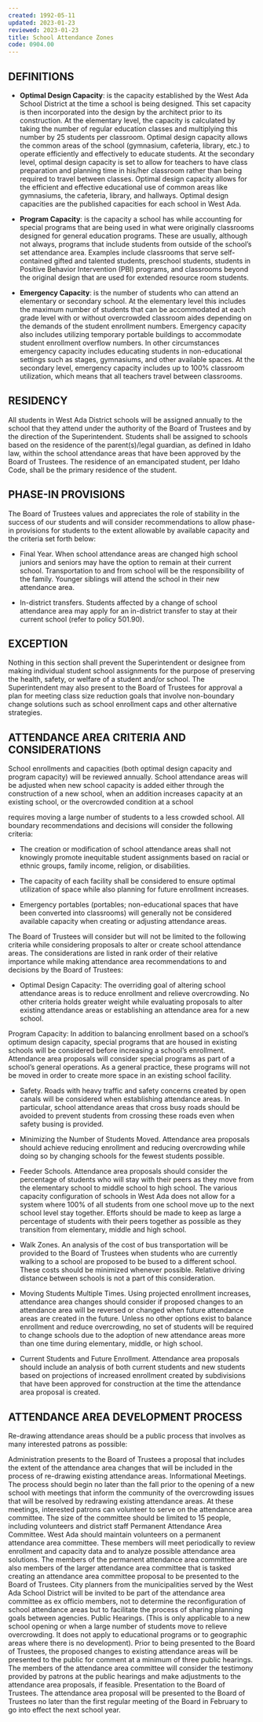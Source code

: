 ```yaml
---
created: 1992-05-11
updated: 2023-01-23
reviewed: 2023-01-23
title: School Attendance Zones
code: 0904.00
---
```


## DEFINITIONS

- **Optimal Design Capacity**: is the capacity established by the West Ada School District at the time a school is being designed. This set capacity is then incorporated into the design by the architect prior to its construction. At the elementary level, the capacity is calculated by taking the number of regular education classes and multiplying this number by 25 students per classroom. Optimal design capacity allows the common areas of the school (gymnasium, cafeteria, library, etc.) to operate efficiently and effectively to educate students. At the secondary level, optimal design capacity is set to allow for teachers to have class preparation and planning time in his/her classroom rather than being required to travel between classes. Optimal design capacity allows for the efficient and effective educational use of common areas like gymnasiums, the cafeteria, library, and hallways. Optimal design capacities are the published capacities for each school in West Ada.

- **Program Capacity**: is the capacity a school has while accounting for special programs that are being used in what were originally classrooms designed for general education programs. These are usually, although not always, programs that include students from outside of the school’s set attendance area. Examples include classrooms that serve self-contained gifted and talented students, preschool students, students in Positive Behavior Intervention (PBI) programs, and classrooms beyond the original design that are used for extended resource room students.

- **Emergency Capacity**: is the number of students who can attend an elementary or secondary school. At the elementary level this includes the maximum number of students that can be accommodated at each grade level with or without overcrowded classroom aides depending on the demands of the student enrollment numbers. Emergency capacity also includes utilizing temporary portable buildings to accommodate student enrollment overflow numbers. In other circumstances emergency capacity includes educating students in non-educational settings such as stages, gymnasiums, and other available spaces. At the secondary level, emergency capacity includes up to 100% classroom utilization, which means that all teachers travel between classrooms.

## RESIDENCY

All students in West Ada District schools will be assigned annually to the school that they attend under the authority of the Board of Trustees and by the direction of the Superintendent. Students shall be assigned to schools based on the residence of the parent(s)/legal guardian, as defined in Idaho law, within the school attendance areas that have been approved by the Board of Trustees. The residence of an emancipated student, per Idaho Code, shall be the primary residence of the student.

## PHASE-IN PROVISIONS

The Board of Trustees values and appreciates the role of stability in the success of our students and will consider recommendations to allow phase-in provisions for students to the extent allowable by available capacity and the criteria set forth below:

- Final Year. When school attendance areas are changed high school juniors and seniors may have the option to remain at their current school. Transportation to and from school will be the responsibility of the family. Younger siblings will attend the school in their new attendance area.

- In-district transfers. Students affected by a change of school attendance area may apply for an in-district transfer to stay at their current school (refer to policy 501.90).

## EXCEPTION

Nothing in this section shall prevent the Superintendent or designee from making individual student school assignments for the purpose of preserving the health, safety, or welfare of a student and/or school. The Superintendent may also present to the Board of Trustees for approval a plan for meeting class size reduction goals that involve non-boundary change solutions such as school enrollment caps and other alternative strategies.

## ATTENDANCE AREA CRITERIA AND CONSIDERATIONS

School enrollments and capacities (both optimal design capacity and program capacity) will be reviewed annually. School attendance areas will be adjusted when new school capacity is added either through the construction of a new school, when an addition increases capacity at an existing school, or the overcrowded condition at a school

requires moving a large number of students to a less crowded school. All boundary recommendations and decisions will consider the following criteria:

- The creation or modification of school attendance areas shall not knowingly promote inequitable student assignments based on racial or ethnic groups, family income, religion, or disabilities.

- The capacity of each facility shall be considered to ensure optimal utilization of space while also planning for future enrollment increases.

- Emergency portables (portables; non-educational spaces that have been converted into classrooms) will generally not be considered available capacity when creating or adjusting attendance areas.

The Board of Trustees will consider but will not be limited to the following criteria while considering proposals to alter or create school attendance areas. The considerations are listed in rank order of their relative importance while making attendance area recommendations to and decisions by the Board of Trustees:

- Optimal Design Capacity: The overriding goal of altering school attendance areas is to reduce enrollment and relieve overcrowding. No other criteria holds greater weight while evaluating proposals to alter existing attendance areas or establishing an attendance area for a new school.

Program Capacity: In addition to balancing enrollment based on a school’s optimum design capacity, special programs that are housed in existing schools will be considered before increasing a school’s enrollment. Attendance area proposals will consider special programs as part of a school’s general operations. As a general practice, these programs will not be moved in order to create more space in an existing school facility.

- Safety. Roads with heavy traffic and safety concerns created by open canals will be considered when establishing attendance areas. In particular, school attendance areas that cross busy roads should be avoided to prevent students from crossing these roads even when safety busing is provided.

- Minimizing the Number of Students Moved. Attendance area proposals should achieve reducing enrollment and reducing overcrowding while doing so by changing schools for the fewest students possible.

- Feeder Schools. Attendance area proposals should consider the percentage of students who will stay with their peers as they move from the elementary school to middle school to high school. The various capacity configuration of schools in West Ada does not allow for a system where 100% of all students from one school move up to the next school level stay together. Efforts should be made to keep as large a percentage of students with their peers together as possible as they transition from elementary, middle and high school.

- Walk Zones. An analysis of the cost of bus transportation will be provided to the Board of Trustees when students who are currently walking to a school are proposed to be bused to a different school. These costs should be minimized whenever possible. Relative driving distance between schools is not a part of this consideration.

- Moving Students Multiple Times. Using projected enrollment increases, attendance area changes should consider if proposed changes to an attendance area will be reversed or changed when future attendance areas are created in the future. Unless no other options exist to balance enrollment and reduce overcrowding, no set of students will be required to change schools due to the adoption of new attendance areas more than one time during elementary, middle, or high school.

- Current Students and Future Enrollment. Attendance area proposals should include an analysis of both current students and new students based on projections of increased enrollment created by subdivisions that have been approved for construction at the time the attendance area proposal is created.

## ATTENDANCE AREA DEVELOPMENT PROCESS

Re-drawing attendance areas should be a public process that involves as many interested patrons as possible:

Administration presents to the Board of Trustees a proposal that includes the extent of the attendance area changes that will be included in the process of re-drawing existing attendance areas. Informational Meetings. The process should begin no later than the fall prior to the opening of a new school with meetings that inform the community of the overcrowding issues that will be resolved by redrawing existing attendance areas. At these meetings, interested patrons can volunteer to serve on the attendance area committee. The size of the committee should be limited to 15 people, including volunteers and district staff Permanent Attendance Area Committee. West Ada should maintain volunteers on a permanent attendance area committee. These members will meet periodically to review enrollment and capacity data and to analyze possible attendance area solutions. The members of the permanent attendance area committee are also members of the larger attendance area committee that is tasked creating an attendance area committee proposal to be presented to the Board of Trustees. City planners from the municipalities served by the West Ada School District will be invited to be part of the attendance area committee as ex officio members, not to determine the reconfiguration of school attendance areas but to facilitate the process of sharing planning goals between agencies. Public Hearings. (This is only applicable to a new school opening or when a large number of students move to relieve overcrowding. It does not apply to educational programs or to geographic areas where there is no development). Prior to being presented to the Board of Trustees, the proposed changes to existing attendance areas will be presented to the public for comment at a minimum of three public hearings. The members of the attendance area committee will consider the testimony provided by patrons at the public hearings and make adjustments to the attendance area proposals, if feasible. Presentation to the Board of Trustees. The attendance area proposal will be presented to the Board of Trustees no later than the first regular meeting of the Board in February to go into effect the next school year.
